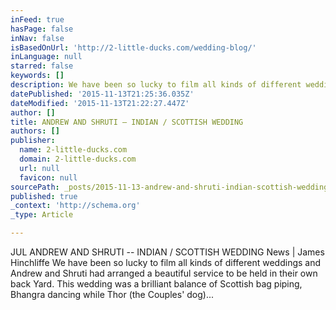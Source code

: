 ```yaml
---
inFeed: true
hasPage: false
inNav: false
isBasedOnUrl: 'http://2-little-ducks.com/wedding-blog/'
inLanguage: null
starred: false
keywords: []
description: We have been so lucky to film all kinds of different weddings and Andrew and S
datePublished: '2015-11-13T21:25:36.035Z'
dateModified: '2015-11-13T21:22:27.447Z'
author: []
title: ANDREW AND SHRUTI – INDIAN / SCOTTISH WEDDING
authors: []
publisher:
  name: 2-little-ducks.com
  domain: 2-little-ducks.com
  url: null
  favicon: null
sourcePath: _posts/2015-11-13-andrew-and-shruti-indian-scottish-wedding.md
published: true
_context: 'http://schema.org'
_type: Article

---
```

JUL ANDREW AND SHRUTI -- INDIAN / SCOTTISH WEDDING News | James Hinchliffe We have been so lucky to film all kinds of different weddings and Andrew and Shruti had arranged a beautiful service to be held in their own back Yard. This wedding was a brilliant balance of Scottish bag piping, Bhangra dancing while Thor (the Couples' dog)...